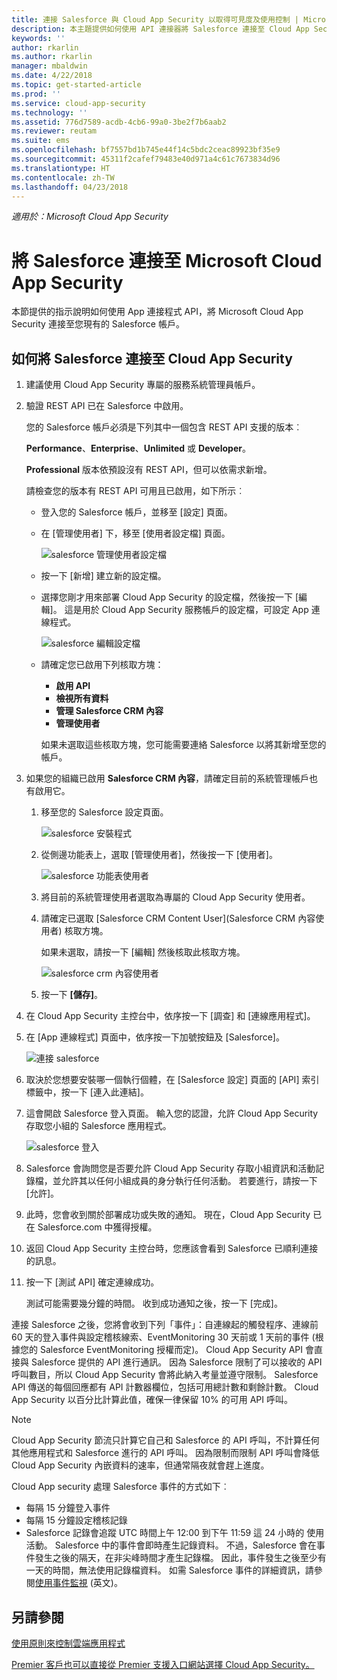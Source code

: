 ```yaml
---
title: 連接 Salesforce 與 Cloud App Security 以取得可見度及使用控制 | Microsoft Docs
description: 本主題提供如何使用 API 連接器將 Salesforce 連接至 Cloud App Security 的資訊。
keywords: ''
author: rkarlin
ms.author: rkarlin
manager: mbaldwin
ms.date: 4/22/2018
ms.topic: get-started-article
ms.prod: ''
ms.service: cloud-app-security
ms.technology: ''
ms.assetid: 776d7589-acdb-4cb6-99a0-3be2f7b6aab2
ms.reviewer: reutam
ms.suite: ems
ms.openlocfilehash: bf7557bd1b745e44f14c5bdc2ceac89923bf35e9
ms.sourcegitcommit: 45311f2cafef79483e40d971a4c61c7673834d96
ms.translationtype: HT
ms.contentlocale: zh-TW
ms.lasthandoff: 04/23/2018
---
```

*適用於：Microsoft Cloud App Security*

# <a name="connect-salesforce-to-microsoft-cloud-app-security"></a>將 Salesforce 連接至 Microsoft Cloud App Security
本節提供的指示說明如何使用 App 連接程式 API，將 Microsoft Cloud App Security 連接至您現有的 Salesforce 帳戶。  
  
## <a name="how-to-connect-salesforce-to-cloud-app-security"></a>如何將 Salesforce 連接至 Cloud App Security  
  
1.  建議使用 Cloud App Security 專屬的服務系統管理員帳戶。  
  
2.  驗證 REST API 已在 Salesforce 中啟用。  
  
     您的 Salesforce 帳戶必須是下列其中一個包含 REST API 支援的版本︰  
  
     **Performance**、**Enterprise**、**Unlimited** 或 **Developer**。  
  
     **Professional** 版本依預設沒有 REST API，但可以依需求新增。  
  
     請檢查您的版本有 REST API 可用且已啟用，如下所示︰  
  
    -   登入您的 Salesforce 帳戶，並移至 [設定] 頁面。  
  
    -   在 [管理使用者] 下，移至 [使用者設定檔] 頁面。  
  
         ![salesforce 管理使用者設定檔](./media/salesforce-manageusers-profiles.png "salesforce 管理使用者設定檔")  
  
    -   按一下 [新增] 建立新的設定檔。 
    - 選擇您剛才用來部署 Cloud App Security 的設定檔，然後按一下 [編輯]。 這是用於 Cloud App Security 服務帳戶的設定檔，可設定 App 連線程式。  
  
         ![salesforce 編輯設定檔](./media/salesforce-edit-profile.png "salesforce 編輯設定檔")  
  
    -   請確定您已啟用下列核取方塊：   
        - **啟用 API**
        - **檢視所有資料** 
        - **管理 Salesforce CRM 內容**
        - **管理使用者**
        
        如果未選取這些核取方塊，您可能需要連絡 Salesforce 以將其新增至您的帳戶。  
             
3.  如果您的組織已啟用 **Salesforce CRM 內容**，請確定目前的系統管理帳戶也有啟用它。  
  
    1.  移至您的 Salesforce 設定頁面。  
  
         ![salesforce 安裝程式](./media/salesforce-setup.png "salesforce 安裝程式")  
  
    2.  從側邊功能表上，選取 [管理使用者]，然後按一下 [使用者]。  
  
         ![salesforce 功能表使用者](./media/salesforce-menu-users.png "salesforce 功能表使用者")  
  
    3.  將目前的系統管理使用者選取為專屬的 Cloud App Security 使用者。  
  
    4.  請確定已選取 [Salesforce CRM Content User]\(Salesforce CRM 內容使用者) 核取方塊。  
  
         如果未選取，請按一下 [編輯] 然後核取此核取方塊。  
  
         ![salesforce crm 內容使用者](./media/salesforce-crm-content-user.png "salesforce crm 內容使用者")  
  
    5.  按一下 **[儲存]**。  
  
4.  在 Cloud App Security 主控台中，依序按一下 [調查] 和 [連線應用程式]。  
  
5.  在 [App 連線程式] 頁面中，依序按一下加號按鈕及 [Salesforce]。  
  
     ![連接 salesforce](./media/connect-salesforce.png "連接 salesforce")  
  
6.  取決於您想要安裝哪一個執行個體，在 [Salesforce 設定] 頁面的 [API] 索引標籤中，按一下 [連入此連結]。  
  
7.  這會開啟 Salesforce 登入頁面。 輸入您的認證，允許 Cloud App Security 存取您小組的 Salesforce 應用程式。  
  
     ![salesforce 登入](./media/salesforce-logon.png "salesforce 登入")  
  
8.  Salesforce 會詢問您是否要允許 Cloud App Security 存取小組資訊和活動記錄檔，並允許其以任何小組成員的身分執行任何活動。 若要進行，請按一下 [允許]。  
  
9. 此時，您會收到關於部署成功或失敗的通知。 現在，Cloud App Security 已在 Salesforce.com 中獲得授權。  
  
10. 返回 Cloud App Security 主控台時，您應該會看到 Salesforce 已順利連接的訊息。  
  
11. 按一下 [測試 API] 確定連線成功。  
  
     測試可能需要幾分鐘的時間。 收到成功通知之後，按一下 [完成]。  
  
  
連接 Salesforce 之後，您將會收到下列「事件」：自連線起的觸發程序、連線前 60 天的登入事件與設定稽核線索、EventMonitoring 30 天前或 1 天前的事件 (根據您的 Salesforce EventMonitoring 授權而定)。 Cloud App Security API 會直接與 Salesforce 提供的 API 進行通訊。 因為 Salesforce 限制了可以接收的 API 呼叫數目，所以 Cloud App Security 會將此納入考量並遵守限制。 Salesforce API 傳送的每個回應都有 API 計數器欄位，包括可用總計數和剩餘計數。 Cloud App Security 以百分比計算此值，確保一律保留 10% 的可用 API 呼叫。 

> [!NOTE]
> Cloud App Security 節流只計算它自己和 Salesforce 的 API 呼叫，不計算任何其他應用程式和 Salesforce 進行的 API 呼叫。
> 因為限制而限制 API 呼叫會降低 Cloud App Security 內嵌資料的速率，但通常隔夜就會趕上進度。


Cloud App security 處理 Salesforce 事件的方式如下︰ 
  
- 每隔 15 分鐘登入事件
- 每隔 15 分鐘設定稽核記錄
- Salesforce 記錄會追蹤 UTC 時間上午 12:00 到下午 11:59 這 24 小時的 使用活動。 Salesforce 中的事件會即時產生記錄資料。 不過，Salesforce 會在事件發生之後的隔天，在非尖峰時間才產生記錄檔。 因此，事件發生之後至少有一天的時間，無法使用記錄檔資料。 如需 Salesforce 事件的詳細資訊，請參閱[使用事件監視](https://developer.salesforce.com/docs/atlas.en-us.api_rest.meta/api_rest/using_resources_event_log_files.htm) \(英文\)。


## <a name="see-also"></a>另請參閱  
[使用原則來控制雲端應用程式](control-cloud-apps-with-policies.md)   

[Premier 客戶也可以直接從 Premier 支援入口網站選擇 Cloud App Security。](https://premier.microsoft.com/)  
  
  